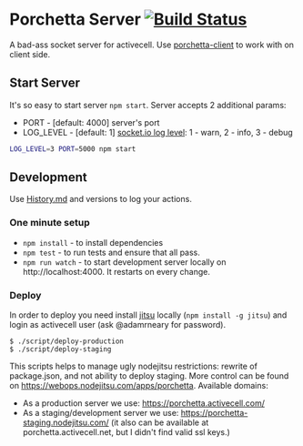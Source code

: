 # Porchetta Server [![Build Status](https://circleci.com/gh/activecell/porchetta.png?circle-token=e4e94a5aa232fb270ea22a5f32a34e3db5e75b61)](https://circleci.com/gh/activecell/porchetta)

  A bad-ass socket server for activecell.
  Use [porchetta-client](https://github.com/activecell/porchetta-client) to work with on client side.

Start Server
---

  It's so easy to start server `npm start`. Server accepts 2 additional params:

  * PORT - [default: 4000] server's port
  * LOG_LEVEL - [default: 1] [socket.io log level](https://github.com/LearnBoost/Socket.IO/wiki/Configuring-Socket.IO): 1 - warn, 2 - info, 3 - debug

```bash
LOG_LEVEL=3 PORT=5000 npm start
```

Development
-----------

  Use [History.md](https://github.com/activecell/porchetta/blob/master/History.md) and versions to log your actions.

### One minute setup

  * `npm install` - to install dependencies
  * `npm test` - to run tests and ensure that all pass.
  * `npm run watch` - to start development server locally on http://localhost:4000. It restarts on every change.

### Deploy

  In order to deploy you need install [jitsu](https://github.com/nodejitsu/jitsu) locally (`npm install -g jitsu`) and login as activecell user (ask @adamrneary for password).

    $ ./script/deploy-production
    $ ./script/deploy-staging

  This scripts helps to manage ugly nodejitsu restrictions: rewrite of package.json, and not ability to deploy staging. More control can be found on https://webops.nodejitsu.com/apps/porchetta. Available domains:

  * As a production server we use: https://porchetta.activecell.com/
  * As a staging/development server we use: https://porchetta-staging.nodejitsu.com/ (it also can be available at porchetta.activecell.net, but I didn't find valid ssl keys.)
